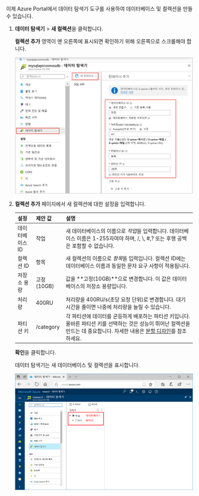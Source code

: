 이제 Azure Portal에서 데이터 탐색기 도구를 사용하여 데이터베이스 및 컬렉션을 만들 수 있습니다. 

1. **데이터 탐색기** > **새 컬렉션**을 클릭합니다. 
    
    **컬렉션 추가** 영역이 맨 오른쪽에 표시되면 확인하기 위해 오른쪽으로 스크롤해야 합니다.

    ![Azure Portal 데이터 탐색기, 컬렉션 추가 블레이드](./media/cosmos-db-create-collection/azure-cosmosdb-data-explorer.png)

2. **컬렉션 추가** 페이지에서 새 컬렉션에 대한 설정을 입력합니다.

    설정|제안 값|설명
    ---|---|---
    데이터베이스 ID|작업|새 데이터베이스의 이름으로 *작업*을 입력합니다. 데이터베이스 이름은 1-255자여야 하며, /, \\, #,? 또는 후행 공백은 포함할 수 없습니다.
    컬렉션 ID|항목|새 컬렉션의 이름으로 *항목*을 입력입니다. 컬렉션 ID에는 데이터베이스 이름과 동일한 문자 요구 사항이 적용됩니다.
    저장소 용량| 고정(10GB)|값을 **고정(10GB)**으로 변경합니다. 이 값은 데이터베이스의 저장소 용량입니다.
    처리량|400RU|처리량을 400RU/s(초당 요청 단위)로 변경합니다. 대기 시간을 줄이면 나중에 처리량을 늘릴 수 있습니다.
    파티션 키|/category|각 파티션에 데이터를 균등하게 배포하는 파티션 키입니다. 올바른 파티션 키를 선택하는 것은 성능이 뛰어난 컬렉션을 만드는 데 중요합니다. 자세한 내용은 [분할 디자인](../articles/cosmos-db/partition-data.md#designing-for-partitioning)를 참조하세요.

    **확인**을 클릭합니다.

    데이터 탐색기는 새 데이터베이스 및 컬렉션을 표시합니다.

    ![Azure Portal 데이터 탐색기, 새 데이터베이스 및 컬렉션 표시](./media/cosmos-db-create-collection/azure-cosmos-db-new-collection.png)